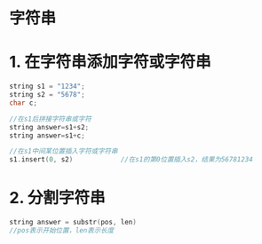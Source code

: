 # 字符串

# 1. 在字符串添加字符或字符串

```c++
string s1 = "1234";
string s2 = "5678";
char c;

//在s1后拼接字符串或字符
string answer=s1+s2;
string answer=s1+c;

//在s1中间某位置插入字符或字符串
s1.insert(0, s2)            //在s1的第0位置插入s2，结果为56781234

```

# 2. 分割字符串

```c++
string answer = substr(pos, len)
//pos表示开始位置，len表示长度
```
